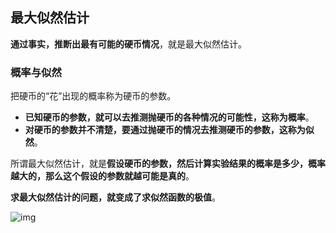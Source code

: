 ## 最大似然估计

**通过事实，推断出最有可能的硬币情况**，就是最大似然估计。

### 概率与似然

把硬币的“花”出现的概率称为硬币的参数。

- **已知硬币的参数，就可以去推测抛硬币的各种情况的可能性，这称为概率**。
- **对硬币的参数并不清楚，要通过抛硬币的情况去推测硬币的参数，这称为似然**。

所谓最大似然估计，就是**假设硬币的参数，然后计算实验结果的概率是多少，概率越大的，那么这个假设的参数就越可能是真的**。

**求最大似然估计的问题，就变成了求似然函数的极值**。

![img](http://img.uwayfly.com/article_mike_20200528155428_6f58600e7b9d.png)



